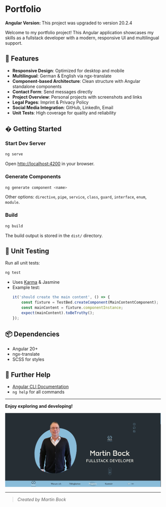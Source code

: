 
# Portfolio

**Angular Version:** This project was upgraded to version 20.2.4

Welcome to my portfolio project! This Angular application showcases my skills as a fullstack developer with a modern, responsive UI and multilingual support.

## 🚀 Features
- **Responsive Design**: Optimized for desktop and mobile
- **Multilingual**: German & English via ngx-translate
- **Component-based Architecture**: Clean structure with Angular standalone components
- **Contact Form**: Send messages directly
- **Project Overview**: Personal projects with screenshots and links
- **Legal Pages**: Imprint & Privacy Policy
- **Social Media Integration**: GitHub, LinkedIn, Email
- **Unit Tests**: High coverage for quality and reliability

## �️ Getting Started

### Start Dev Server
```bash
ng serve
```
Open [http://localhost:4200](http://localhost:4200) in your browser.

### Generate Components
```bash
ng generate component <name>
```
Other options: `directive`, `pipe`, `service`, `class`, `guard`, `interface`, `enum`, `module`.

### Build
```bash
ng build
```
The build output is stored in the `dist/` directory.

## 🧪 Unit Testing

Run all unit tests:
```bash
ng test
```
- Uses [Karma](https://karma-runner.github.io) & Jasmine
- Example test:
	```typescript
	it('should create the main content', () => {
		const fixture = TestBed.createComponent(MainContentComponent);
		const mainContent = fixture.componentInstance;
		expect(mainContent).toBeTruthy();
	});
	```

## 📦 Dependencies
- Angular 20+
- ngx-translate
- SCSS for styles

## 📄 Further Help
- [Angular CLI Documentation](https://angular.io/cli)
- `ng help` for all commands

---

**Enjoy exploring and developing!**

![Portfolio Screenshot](src/assets/img/screenshot_portfolio.png)

---

> _Created by Martin Bock_
